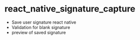 # react_native_signature_capture
- Save user signature react native 
- Validation for blank signature
- preview of saved signature 

